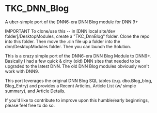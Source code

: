 # TKC_DNN_Blog
A uber-simple port of the DNN6-era DNN Blog module for DNN 9+

IMPORTANT
To clone/use this -- in [DNN local site/dev folder]/DesktopModules, create a "TKC_DnnBlog" folder.  Clone the repo into this folder.  Then move the .sln file up a folder into the dnn/DesktopModules folder.  Then you can launch the Solution.

This is a crazy simple port of the DNN6-era DNN Blog Module to DNN9+.  Basically I had a few quick & dirty (old) DNN sites that needed to be upgraded to the latest DNN.  The old DNN Blog modules obviously won't work with DNN9.

This port leverages the original DNN Blog SQL tables (e.g. dbo.Blog_blog, Blog_Entry) and provides a Recent Articles, Article List (w/ simple summary), and Article Details.

If you'd like to contribute to improve upon this humble/early beginnings, please feel free to do so.
